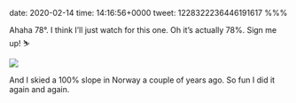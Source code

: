 date: 2020-02-14
time: 14:16:56+0000
tweet: 1228322236446191617
%%%

Ahaha 78°. I think I’ll just watch for this one. Oh it’s actually 78%. Sign me up! ⛷

![](EQvgjR8W4AA-DyP.jpg)

And I skied a 100% slope in Norway a couple of years ago. So fun I did it again and again.
